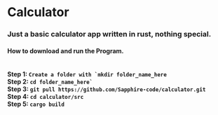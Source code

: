 <h1>Calculator</h1>

<h3>Just a basic calculator app written in rust, nothing special.</h3>


<h4>How to download and run the Program.<h4><br>
Step 1: <code>Create a folder with `mkdir folder_name_here</code><br>
Step 2: <code>cd folder_name_here`</code><br>
Step 3: <code>git pull https://github.com/Sapphire-code/calculator.git</code><br>
Step 4: <code>cd calculator/src</code><br>
Step 5: <code>cargo build</code><br>
